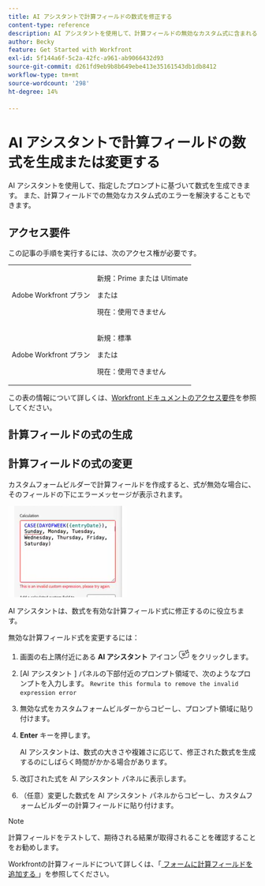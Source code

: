 ```yaml
---
title: AI アシスタントで計算フィールドの数式を修正する
content-type: reference
description: AI アシスタントを使用して、計算フィールドの無効なカスタム式に含まれるエラーを解決できます。
author: Becky
feature: Get Started with Workfront
exl-id: 5f144a6f-5c2a-42fc-a961-ab9066432d93
source-git-commit: d261fd9eb9b8b649ebe413e35161543db1db8412
workflow-type: tm+mt
source-wordcount: '298'
ht-degree: 14%

---
```


# AI アシスタントで計算フィールドの数式を生成または変更する

AI アシスタントを使用して、指定したプロンプトに基づいて数式を生成できます。 また、計算フィールドでの無効なカスタム式のエラーを解決することもできます。

## アクセス要件

この記事の手順を実行するには、次のアクセス権が必要です。

<table style="table-layout:auto"> 
 <col> 
 <col> 
 <tbody> 
  <tr> 
   <td role="rowheader">Adobe Workfront プラン</td> 
   <td><p>新規：Prime または Ultimate</p>
       <p>または</p>
       <p>現在：使用できません</p></td>
  </tr> 
  <tr> 
   <td role="rowheader">Adobe Workfront プラン</td> 
   <td><p>新規：標準</p>
       <p>または</p>
       <p>現在：使用できません</p></td>
  </tr> 
 </tbody> 
</table>

この表の情報について詳しくは、[Workfront ドキュメントのアクセス要件](/help/quicksilver/administration-and-setup/add-users/access-levels-and-object-permissions/access-level-requirements-in-documentation.md)を参照してください。

## 計算フィールドの式の生成

## 計算フィールドの式の変更

カスタムフォームビルダーで計算フィールドを作成すると、式が無効な場合に、そのフィールドの下にエラーメッセージが表示されます。

![ 無効な式エラー ](assets/invalid-expression.png)

AI アシスタントは、数式を有効な計算フィールド式に修正するのに役立ちます。

無効な計算フィールド式を変更するには：

1. 画面の右上隅付近にある **AI アシスタント** アイコン ![AI アシスタント アイコン ](assets/ai-assistant-icon.png) をクリックします。
1. [AI アシスタント ] パネルの下部付近のプロンプト領域で、次のようなプロンプトを入力します。
   `Rewrite this formula to remove the invalid expression error`
1. 無効な式をカスタムフォームビルダーからコピーし、プロンプト領域に貼り付けます。
1. **Enter** キーを押します。

   AI アシスタントは、数式の大きさや複雑さに応じて、修正された数式を生成するのにしばらく時間がかかる場合があります。
1. 改訂された式を AI アシスタント パネルに表示します。
1. （任意）変更した数式を AI アシスタント パネルからコピーし、カスタムフォームビルダーの計算フィールドに貼り付けます。

>[!NOTE]
>
>計算フィールドをテストして、期待される結果が取得されることを確認することをお勧めします。

Workfrontの計算フィールドについて詳しくは、「[ フォームに計算フィールドを追加する ](/help/quicksilver/administration-and-setup/customize-workfront/create-manage-custom-forms/form-designer/design-a-form/add-a-calculated-field.md)」を参照してください。
